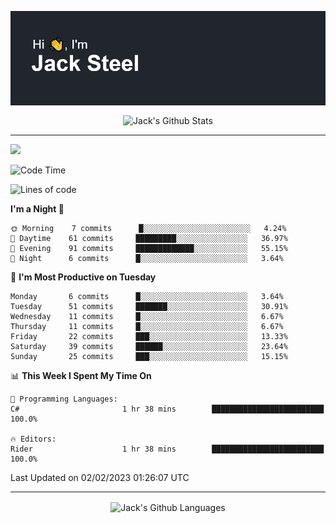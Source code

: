<p align="center">
  <img align="center" src="https://github.com/JackSteel97/JackSteel97/blob/main/header.png?raw=true" alt="Hi, I'm Jack Steel" /> 
 </p>
<p align="center">
 <img align="center" src="https://github-readme-stats.vercel.app/api?username=jacksteel97&show_icons=true&count_private=true&theme=dracula" alt="Jack's Github Stats" /> 
</p>

<hr/>

![](https://komarev.com/ghpvc/?username=jacksteel97&color=blue)
<!--START_SECTION:waka-->
![Code Time](http://img.shields.io/badge/Code%20Time-514%20hrs%2034%20mins-blue)

![Lines of code](https://img.shields.io/badge/From%20Hello%20World%20I%27ve%20Written-863%20Thousand%20lines%20of%20code-blue)

**I'm a Night 🦉** 

```text
🌞 Morning    7 commits      █░░░░░░░░░░░░░░░░░░░░░░░░   4.24% 
🌆 Daytime    61 commits     █████████░░░░░░░░░░░░░░░░   36.97% 
🌃 Evening    91 commits     █████████████░░░░░░░░░░░░   55.15% 
🌙 Night      6 commits      █░░░░░░░░░░░░░░░░░░░░░░░░   3.64%

```
📅 **I'm Most Productive on Tuesday** 

```text
Monday       6 commits      █░░░░░░░░░░░░░░░░░░░░░░░░   3.64% 
Tuesday      51 commits     ███████░░░░░░░░░░░░░░░░░░   30.91% 
Wednesday    11 commits     █░░░░░░░░░░░░░░░░░░░░░░░░   6.67% 
Thursday     11 commits     █░░░░░░░░░░░░░░░░░░░░░░░░   6.67% 
Friday       22 commits     ███░░░░░░░░░░░░░░░░░░░░░░   13.33% 
Saturday     39 commits     ██████░░░░░░░░░░░░░░░░░░░   23.64% 
Sunday       25 commits     ███░░░░░░░░░░░░░░░░░░░░░░   15.15%

```


📊 **This Week I Spent My Time On** 

```text
💬 Programming Languages: 
C#                       1 hr 38 mins        █████████████████████████   100.0%

🔥 Editors: 
Rider                    1 hr 38 mins        █████████████████████████   100.0%

```


 Last Updated on 02/02/2023 01:26:07 UTC
<!--END_SECTION:waka-->

<hr/>

<p align="center">
    <img align="center" src="http://github-profile-summary-cards.vercel.app/api/cards/repos-per-language?username=jacksteel97&theme=2077" alt="Jack's Github Languages" /> 
</p>
